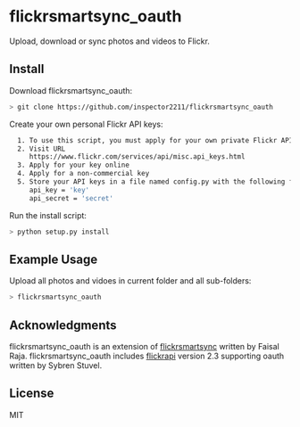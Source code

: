 # flickrsmartsync_oauth

Upload, download or sync photos and videos to Flickr.

## Install

Download flickrsmartsync_oauth:

```sh
> git clone https://github.com/inspector2211/flickrsmartsync_oauth
```

Create your own personal Flickr API keys:

```sh
  1. To use this script, you must apply for your own private Flickr API keys
  2. Visit URL
     https://www.flickr.com/services/api/misc.api_keys.html
  3. Apply for your key online
  4. Apply for a non-commercial key
  5. Store your API keys in a file named config.py with the following format
     api_key = 'key'
     api_secret = 'secret'
```

Run the install script:
```sh
> python setup.py install
```

## Example Usage

Upload all photos and vidoes in current folder and all sub-folders:

```sh
> flickrsmartsync_oauth
```

## Acknowledgments

flickrsmartsync_oauth is an extension of [flickrsmartsync](https://github.com/faisalraja/flickrsmartsync) written by Faisal Raja.
flickrsmartsync_oauth includes [flickrapi](https://github.com/sybrenstuvel/flickrapi) version 2.3 supporting oauth written by Sybren Stuvel.

## License

MIT
